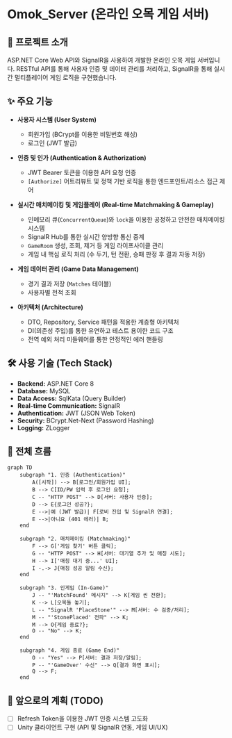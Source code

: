 # Omok_Server (온라인 오목 게임 서버)

## 📖 프로젝트 소개

ASP.NET Core Web API와 SignalR을 사용하여 개발한 온라인 오목 게임 서버입니다. RESTful API를 통해 사용자 인증 및 데이터 관리를 처리하고, SignalR을 통해 실시간 멀티플레이어 게임 로직을 구현했습니다.

## ✨ 주요 기능

-   **사용자 시스템 (User System)**
    -   회원가입 (BCrypt를 이용한 비밀번호 해싱)
    -   로그인 (JWT 발급)

-   **인증 및 인가 (Authentication & Authorization)**
    -   JWT Bearer 토큰을 이용한 API 요청 인증
    -   `[Authorize]` 어트리뷰트 및 정책 기반 로직을 통한 엔드포인트/리소스 접근 제어

-   **실시간 매치메이킹 및 게임플레이 (Real-time Matchmaking & Gameplay)**
    -   인메모리 큐(`ConcurrentQueue`)와 `lock`을 이용한 공정하고 안전한 매치메이킹 시스템
    -   SignalR Hub를 통한 실시간 양방향 통신 중계
    -   `GameRoom` 생성, 조회, 제거 등 게임 라이프사이클 관리
    -   게임 내 핵심 로직 처리 (수 두기, 턴 전환, 승패 판정 후 결과 자동 저장)

-   **게임 데이터 관리 (Game Data Management)**
    -   경기 결과 저장 (`Matches` 테이블)
    -   사용자별 전적 조회

-   **아키텍처 (Architecture)**
    -   DTO, Repository, Service 패턴을 적용한 계층형 아키텍처
    -   DI(의존성 주입)를 통한 유연하고 테스트 용이한 코드 구조
    -   전역 예외 처리 미들웨어를 통한 안정적인 에러 핸들링

## 🛠️ 사용 기술 (Tech Stack)

-   **Backend:** ASP.NET Core 8
-   **Database:** MySQL
-   **Data Access:** SqlKata (Query Builder)
-   **Real-time Communication:** SignalR
-   **Authentication:** JWT (JSON Web Token)
-   **Security:** BCrypt.Net-Next (Password Hashing)
-   **Logging:** ZLogger

## 🔄 전체 흐름

```mermaid
graph TD
    subgraph "1. 인증 (Authentication)"
        A([시작]) --> B[로그인/회원가입 UI];
        B --> C[ID/PW 입력 후 로그인 요청];
        C -- "HTTP POST" --> D[서버: 사용자 인증];
        D --> E{로그인 성공?};
        E -->|예 (JWT 발급)| F[로비 진입 및 SignalR 연결];
        E -->|아니요 (401 에러)| B;
    end

    subgraph "2. 매치메이킹 (Matchmaking)"
        F --> G['게임 찾기' 버튼 클릭];
        G -- "HTTP POST" --> H[서버: 대기열 추가 및 매칭 시도];
        H --> I['매칭 대기 중...' UI];
        I -.-> J{매칭 성공 알림 수신};
    end
    
    subgraph "3. 인게임 (In-Game)"
        J -- "'MatchFound' 메시지" --> K[게임 씬 전환];
        K --> L[오목돌 놓기];
        L -- "SignalR 'PlaceStone'" --> M[서버: 수 검증/처리];
        M -- "'StonePlaced' 전파" --> K;
        M --> O{게임 종료?};
        O -- "No" --> K;
    end

    subgraph "4. 게임 종료 (Game End)"
        O -- "Yes" --> P[서버: 결과 저장/알림];
        P -- "'GameOver' 수신" --> Q[결과 화면 표시];
        Q --> F;
    end
```
## 🚀 앞으로의 계획 (TODO)

-   [ ] Refresh Token을 이용한 JWT 인증 시스템 고도화
-   [ ] Unity 클라이언트 구현 (API 및 SignalR 연동, 게임 UI/UX)